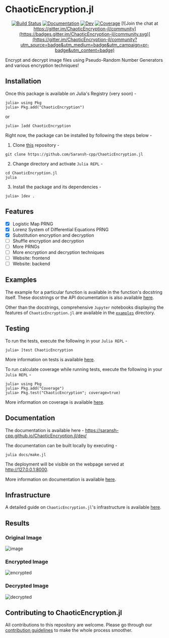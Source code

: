 # ChaoticEncryption.jl

<div align="center">
  
  [![Build Status](https://github.com/Saransh-cpp/ChaoticEncryption.jl/actions/workflows/CI.yml/badge.svg?branch=master)](https://github.com/Saransh-cpp/ChaoticEncryption.jl/actions/workflows/CI.yml?query=branch%3Amaster)
  [![Documentation](https://github.com/Saransh-cpp/ChaoticEncryption.jl/actions/workflows/documentation.yml/badge.svg)](https://github.com/Saransh-cpp/ChaoticEncryption.jl/actions/workflows/documentation.yml)
  [![Dev](https://img.shields.io/badge/Docs-Dev-brightgreen)](https://saransh-cpp.github.io/ChaoticEncryption.jl/dev/)
  [![Coverage](https://codecov.io/gh/Saransh-cpp/ChaoticEncryption.jl/branch/master/graph/badge.svg)](https://codecov.io/gh/Saransh-cpp/ChaoticEncryption.jl) [![Join the chat at https://gitter.im/ChaoticEncryption-jl/community](https://badges.gitter.im/ChaoticEncryption-jl/community.svg)](https://gitter.im/ChaoticEncryption-jl/community?utm_source=badge&utm_medium=badge&utm_campaign=pr-badge&utm_content=badge)

</div>

Encrypt and decrypt image files using Pseudo-Random Number Generators and various encryption techniques!

## Installation
Once this package is available on Julia's Registry (very soon) -
```julia-repl
julia> using Pkg
julia> Pkg.add("ChaoticEncryption")
```
or
```julia-repl
julia> ]add ChaoticEncryption
```

Right now, the package can be installed by following the steps below -

1. Clone [this](https://github.com/Saransh-cpp/ChaoticEncryption.jl) repository -
```
git clone https://github.com/Saransh-cpp/ChaoticEncryption.jl
```
2. Change directory and activate `Julia REPL` -
```
cd ChaoticEncryption.jl
julia
```
3. Install the package and its dependencies -
```julia-repl
julia> ]dev .
```

## Features

- [X] Logistic Map PRNG
- [X] Lorenz System of Differential Equations PRNG
- [X] Substitution encryption and decryption
- [ ] Shuffle encryption and decryption
- [ ] More PRNGs
- [ ] More encryption and decryption techniques
- [ ] Website: frontend
- [ ] Website: backend

## Examples

The example for a particular function is available in the function's docstring itself. These docstrings or the API documentation is also available [here](https://saransh-cpp.github.io/ChaoticEncryption.jl/dev/).

Other than the docstrings, comprehensive `Jupyter` notebooks displaying the features of `ChaoticEncryption.jl` are available in the [`examples`](https://github.com/Saransh-cpp/ChaoticEncryption.jl/tree/master/examples) directory.

## Testing

To run the tests, execute the following in your `Julia REPL` -
```julia-repl
julia> ]test ChaoticEncryption
```

More information on tests is available [here](https://github.com/Saransh-cpp/ChaoticEncryption.jl/blob/master/CONTRIBUTING.md#testing).

To run calculate coverage while running tests, execute the following in your `Julia REPL` -
```julia-repl
julia> using Pkg
julia> Pkg.add("Coverage")
julia> Pkg.test("ChaoticEncryption"; coverage=true)
```

More information on coverage is available [here](https://github.com/Saransh-cpp/ChaoticEncryption.jl/blob/master/CONTRIBUTING.md#coverage).

## Documentation

The documentation is available here - https://saransh-cpp.github.io/ChaoticEncryption.jl/dev/

The documentation can be built locally by executing -
```
julia docs/make.jl
```
The deployment will be visible on the webpage served at http://127.0.0.1:8000.

More information on documentation is available [here](https://github.com/Saransh-cpp/ChaoticEncryption.jl/blob/master/CONTRIBUTING.md#documentation).

## Infrastructure

A detailed guide on `ChaoticEncryption.jl`'s infrastructure is available [here](https://github.com/Saransh-cpp/ChaoticEncryption.jl/blob/master/CONTRIBUTING.md#infrastructure).

## Results
### Original Image
![image](https://user-images.githubusercontent.com/74055102/154138746-cd49b7a7-bdf2-47c2-8260-35a90084c60a.png)
### Encrypted Image
![encrypted](https://user-images.githubusercontent.com/74055102/154138976-5e60fe23-3644-4299-bc39-7d6b637cc744.png)
### Decrypted Image
![decrypted](https://user-images.githubusercontent.com/74055102/154139009-bd2a1de0-03a7-432e-bc34-2647f8c42425.png)

## Contributing to ChaoticEncryption.jl

All contributions to this repository are welcome. Please go through our [contribution guidelines](https://github.com/Saransh-cpp/ChaoticEncryption.jl/blob/master/CONTRIBUTING.md) to make the whole process smoother.